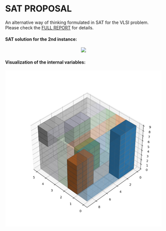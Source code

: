 # SAT PROPOSAL

An alternative way of thinking formulated in SAT for the VLSI problem.
Please check the [FULL REPORT](../Full_Report.pdf) for details.

#### SAT solution for the 2nd instance:  

<p align='center'>
  <img src="../utils/images/sat_ins_2.png.png" />
</p>    

#### Visualization of the internal variables:  

<p align='center'>
  <img src="../utils/images/parallelepiped.png" />
</p>    

